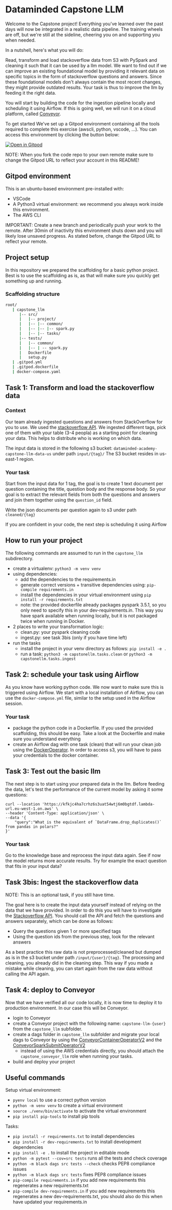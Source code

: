 # Dataminded Capstone LLM

Welcome to the Capstone project! Everything you've learned over the past days will now be integrated in a realistic data pipeline. 
The training wheels are off, but we're still at the sideline, cheering you on and supporting you when needed.

In a nutshell, here's what you will do:

Read, transform and load stackoverflow data from S3 with PySpark and cleaning it such that it can be used by a llm model.
We want to find out if we can improve an existing foundational model by providing it relevant data on specific topics in the form of stackoverflow questions and answers.
Since these foundational models don't always contain the most recent changes, they might provide outdated results. 
Your task is thus to improve the llm by feeding it the right data.

You will start by building the code for the ingestion pipeline locally and scheduling it using Airflow.
If this is going well, we will run it on a cloud platform, called [Conveyor](https://conveyordata.com/).

To get started We've set up a Gitpod environment containing all the tools required to complete this exercise (awscli, python, vscode, ...). 
You can access this environment by clicking the button below:

[![Open in Gitpod](https://gitpod.io/button/open-in-gitpod.svg)](https://gitpod.io/#https://github.com/SamrtCookie/capstone-llm)

NOTE: When you fork the code repo to your own remote make sure to change the Gitpod URL to reflect your account in this README!

## Gitpod environment
This is an ubuntu-based environment pre-installed with:

- VSCode
- A Python3 virtual environment: we recommend you always work inside this environment.
- The AWS CLI

IMPORTANT: Create a new branch and periodically push your work to the remote. 
After 30min of inactivity this environment shuts down and you will likely lose unsaved progress. 
As stated before, change the Gitpod URL to reflect your remote.

## Project setup

In this repository we prepared the scaffolding for a basic python project.
Best is to use the scaffolding as is, as that will make sure you quickly get something up and running.

### Scaffolding structure

```bash
root/
   | capstone_llm
      |-- src/
      |   |-- project/
      |   |-- |-- common/
      |   |-- |-- |-- spark.py
      |   |-- |-- tasks/
      |-- tests/
      |   |-- common/
      |   |-- | -- spark.py
      |   Dockerfile
      |   setup.py
   | .gitpod.yml
   | .gitpod.dockerfile
   | docker-compose.yaml
```

## Task 1: Transform and load the stackoverflow data

### Context
Our team already ingested questions and answers from StackOverflow for you to use. 
We used the [stackoverflow API](https://api.stackexchange.com/docs).
We ingested different tags, pick one of them with your table (3-4 peopla) as a starting point for cleaning your data.
This helps to distribute who is working on which data.

The input data is stored in the following s3 bucket: `dataminded-academy-capstone-llm-data-us` under path `input/{tag}/`
The S3 bucket resides in us-east-1 region.

### Your task

Start from the input data for 1 tag, the goal is to create 1 text document per question containing the title, question body and the response body.
So your goal is to extract the relevant fields from both the questions and answers and join them together using the `question_id` field.

Write the json documents per question again to s3 under path `cleaned/{tag}`

If you are confident in your code, the next step is scheduling it using Airflow

## How to run your project

The following commands are assumed to run in the `capstone_llm` subdirectory.
- create a virtualenv: `python3 -m venv venv`
- using dependencies: 
  - add the dependencies to the requirements.in
  - generate correct versions + transitive dependencies using: `pip-compile requirements.in`
  - install the dependencies in your virtual environment using `pip install -r requirements.txt`
  - note: the provided dockerfile already packages pyspark 3.5.1, so you only need to specify this in your dev-requirements.in. 
    This way you have spark available when running locally, but it is not packaged twice when running in Docker.
- 2 places to write your transformation logic:
  - clean.py: your pyspark cleaning code
  - ingest.py: see task 3bis (only if you have time left)
- run the tasks
  - install the project in your venv directory as follows: `pip install -e .`
  - run a task: `python3 -m capstonellm.tasks.clean` or `python3 -m capstonellm.tasks.ingest`

## Task 2: schedule your task using Airflow

As you know have working python code. We now want to make sure this is triggered using Airflow.
We start with a local installation of Airflow, you can use the `docker-compose.yml` file, similar to the setup used in the Airflow session.

### Your task
- package the python code in a Dockerfile. If you used the provided scaffolding, this should be easy. Take a look at the Dockerfile and make sure you understand everything
- create an Airflow dag with one task (clean) that will run your clean job using the [DockerOperator](https://airflow.apache.org/docs/apache-airflow/1.10.9/_api/airflow/operators/docker_operator/index.html).
  In order to access s3, you will have to pass your credentials to the docker container.

## Task 3: Test out the basic llm

The next step is to start using your prepared data in the llm.
Before feeding the data, let's test the performance of the current model by asking it some questions:

```
curl --location 'https://kfkjc4ha7crhz6s3uat54wtj6m0bgtdf.lambda-url.eu-west-1.on.aws' \
--header 'Content-Type: application/json' \
--data '{
    "query":"What is the equivalent of `DataFrame.drop_duplicates()` from pandas in polars?"
}'
```

### Your task

Go to the knowledge base and reprocess the input data again.
See if now the model returns more accurate results. Try for example the exact question that fits in your input data?

## Task 3bis: Ingest the stackoverflow data
NOTE: This is an optional task, if you still have time.

The goal here is to create the input data yourself instead of relying on the data that we have provided.
In order to do this you will have to investigate the [Stackoverflow API](https://api.stackexchange.com/docs).
You should call the API and fetch the questions and answers separately, which can be done as follows:
- Query the questions given 1 or more specified tags
- Using the question ids from the previous step, look for the relevant answers

As a best practice this raw data is not preprocessed/cleaned but dumped as is in the s3 bucket under path `/input/{user}/{tag}`.
The processing and cleaning, you already did in the cleaning step. This way if you made a mistake while cleaning, you can start again from the raw data without calling the API again.

## Task 4: deploy to Conveyor
Now that we have verified all our code locally, it is now time to deploy it to production environment. 
In our case this will be Conveyor.

- login to Conveyor
- create a Conveyor project with the following name: `capstone-llm-{user}` from the `capstone_llm` subfolder.
- create a dags folder in `capstone_llm` subfolder and migrate your local dags to Conveyor by using the [ConveyorContainerOperatorV2](https://docs.conveyordata.com/technical-reference/airflow/operators/conveyor-container-operator-v2) and the [ConveyorSparkSubmitOperatorV2](https://docs.conveyordata.com/technical-reference/airflow/operators/conveyor-spark-submit-operator-v2)
  - instead of using the AWS credentials directly, you should attach the `capstone_conveyor_llm` role when running your tasks.  
- build and deploy your project

## Useful commands
Setup virtual environment:
- `pyenv local` to use a correct python version
- `python -m venv venv` to create a virtual environment
- `source ./venv/bin/activate` to activate the virtual environment
- `pip install pip-tools` to install pip tools

Tasks:
- `pip install -r requirements.txt` to install dependencies
- `pip install -r dev-requirements.txt` to install development dependencies
- `pip install -e .` to install the project in editable mode
- `python -m pytest --cov=src tests` runs all the tests and check coverage
- `python -m black dags src tests --check` checks PEP8 compliance issues
- `python -m black dags src tests` fixes PEP8 compliance issues
- `pip-compile requirements.in` if you add new requirements this regenerates a new requirements.txt
- `pip-compile dev-requirements.in` if you add new requirements this regenerates a new dev-requirements.txt, you should also do this when have updated your requirements.in
